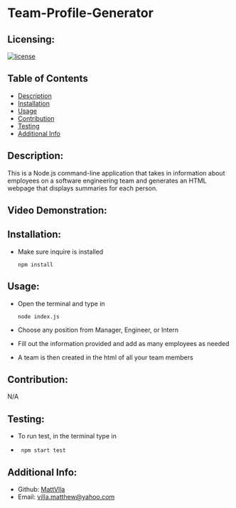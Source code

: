 # Team-Profile-Generator

## Licensing:

  [![license](https://img.shields.io/badge/license--blue)](https://shields.io)
  
## Table of Contents

- [Description](#description)
- [Installation](#installation)
- [Usage](#usage)
- [Contribution](#contribution)
- [Testing](#testing)
- [Additional Info](#additional-info)
  
## Description:

This is a Node.js command-line application that takes in information about employees on a 
software engineering team and generates an HTML webpage that displays summaries for each person.

## Video Demonstration:



## Installation:

  - Make sure inquire is installed
  
        npm install

## Usage:

  - Open the terminal and type in 
  
        node index.js
  
  - Choose any position from Manager, Engineer, or Intern
  
  - Fill out the information provided and add as many employees as needed
 
  - A team is then created in the html of all your team members 
  
## Contribution: 

  N/A
 
## Testing:

  - To run test, in the terminal type in 
  
  -      npm start test 
  
## Additional Info:

- Github: [MattVlla](https://github.com/MattVlla)
- Email: villa.matthew@yahoo.com
